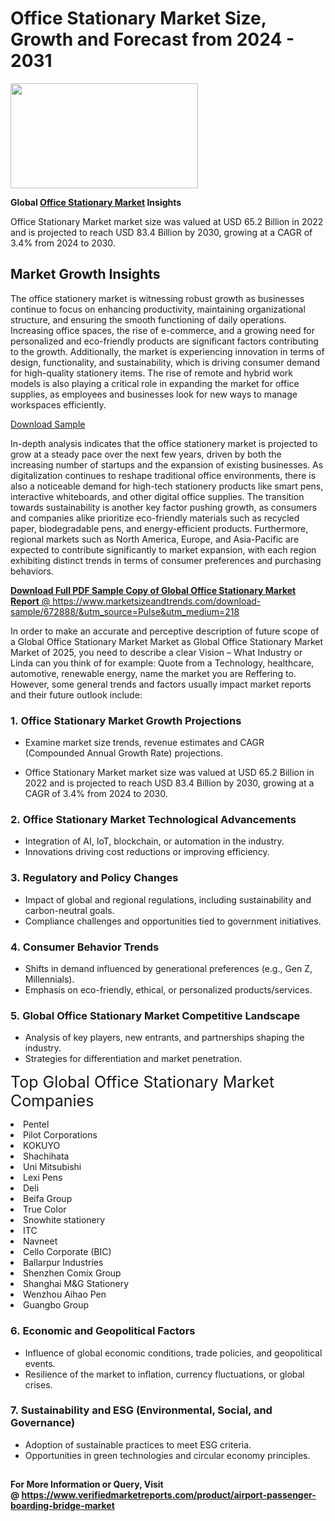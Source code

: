 <H1>Office Stationary Market Size, Growth and Forecast from 2024 - 2031</H1><img class="aligncenter size-medium wp-image-584254" src="https://thirdeyenews.in/wp-content/uploads/2024/09/Global-Market-Research-300x168.jpeg" alt="" width="300" height="168" /><p><strong>Global&nbsp;<a href="https://www.marketsizeandtrends.com/download-sample/672888/&amp;utm_source=Pulse&amp;utm_medium=218">Office Stationary Market</a> Insights</strong></p><p>Office Stationary Market market size was valued at USD 65.2 Billion in 2022 and is projected to reach USD 83.4 Billion by 2030, growing at a CAGR of 3.4% from 2024 to 2030.</p><p><h2>Market Growth Insights</h2> <p>The office stationery market is witnessing robust growth as businesses continue to focus on enhancing productivity, maintaining organizational structure, and ensuring the smooth functioning of daily operations. Increasing office spaces, the rise of e-commerce, and a growing need for personalized and eco-friendly products are significant factors contributing to the growth. Additionally, the market is experiencing innovation in terms of design, functionality, and sustainability, which is driving consumer demand for high-quality stationery items. The rise of remote and hybrid work models is also playing a critical role in expanding the market for office supplies, as employees and businesses look for new ways to manage workspaces efficiently.</p> <p><a href="download_link_here">Download Sample</a></p> <p>In-depth analysis indicates that the office stationery market is projected to grow at a steady pace over the next few years, driven by both the increasing number of startups and the expansion of existing businesses. As digitalization continues to reshape traditional office environments, there is also a noticeable demand for high-tech stationery products like smart pens, interactive whiteboards, and other digital office supplies. The transition towards sustainability is another key factor pushing growth, as consumers and companies alike prioritize eco-friendly materials such as recycled paper, biodegradable pens, and energy-efficient products. Furthermore, regional markets such as North America, Europe, and Asia-Pacific are expected to contribute significantly to market expansion, with each region exhibiting distinct trends in terms of consumer preferences and purchasing behaviors.</p> <p><a href="get_more_link_here"></p><p><span class=""><strong>Download Full PDF Sample Copy of Global Office Stationary Market Report</strong> @ <a href="https://www.marketsizeandtrends.com/download-sample/672888/&amp;utm_source=Pulse&amp;utm_medium=218" target="_blank">https://www.marketsizeandtrends.com/download-sample/672888/&amp;utm_source=Pulse&amp;utm_medium=218</a></span></p><p>In order to make an accurate and perceptive description of future scope of a Global&nbsp;Office Stationary Market Market as Global&nbsp;Office Stationary Market Market of 2025, you need to describe a clear Vision &ndash; What Industry or Linda can you think of for example: Quote from a Technology, healthcare, automotive, renewable energy, name the market you are Reffering to. However, some general trends and factors usually impact market reports and their future outlook include:</p><h3>1.&nbsp;<strong>Office Stationary Market Growth Projections</strong></h3><ul><li>Examine market size trends, revenue estimates and CAGR (Compounded Annual Growth Rate) projections.</li><li><p>Office Stationary Market market size was valued at USD 65.2 Billion in 2022 and is projected to reach USD 83.4 Billion by 2030, growing at a CAGR of 3.4% from 2024 to 2030.</p></li></ul><h3>2.&nbsp;<strong>Office Stationary Market Technological Advancements</strong></h3><ul><li>Integration of AI, IoT, blockchain, or automation in the industry.</li><li>Innovations driving cost reductions or improving efficiency.</li></ul><h3>3.&nbsp;<strong>Regulatory and Policy Changes</strong></h3><ul><li>Impact of global and regional regulations, including sustainability and carbon-neutral goals.</li><li>Compliance challenges and opportunities tied to government initiatives.</li></ul><h3>4.&nbsp;<strong>Consumer Behavior Trends</strong></h3><ul><li>Shifts in demand influenced by generational preferences (e.g., Gen Z, Millennials).</li><li>Emphasis on eco-friendly, ethical, or personalized products/services.</li></ul><h3>5.&nbsp;<strong>Global Office Stationary Market Competitive Landscape</strong></h3><ul><li>Analysis of key players, new entrants, and partnerships shaping the industry.</li><li>Strategies for differentiation and market penetration.</li></ul><p data-pm-slice="1 1 []"><span style="color: inherit; font-family: inherit; font-size: 25px;">Top Global Office Stationary Market Companies</span></p><div class="" data-test-id=""><p><li>Pentel</li><li> Pilot Corporations</li><li> KOKUYO</li><li> Shachihata</li><li> Uni Mitsubishi</li><li> Lexi Pens</li><li> Deli</li><li> Beifa Group</li><li> True Color</li><li> Snowhite stationery</li><li> ITC</li><li> Navneet</li><li> Cello Corporate (BIC)</li><li> Ballarpur Industries</li><li> Shenzhen Comix Group</li><li> Shanghai M&G Stationery</li><li> Wenzhou Aihao Pen</li><li> Guangbo Group</li></p></div><h3>6.&nbsp;<strong>Economic and Geopolitical Factors</strong></h3><ul><li>Influence of global economic conditions, trade policies, and geopolitical events.</li><li>Resilience of the market to inflation, currency fluctuations, or global crises.</li></ul><h3>7.&nbsp;<strong>Sustainability and ESG (Environmental, Social, and Governance)</strong></h3><ul><li>Adoption of sustainable practices to meet ESG criteria.</li><li>Opportunities in green technologies and circular economy principles.</li></ul><h2><strong style="font-size: 14px;">For More Information or Query, Visit @&nbsp;</strong><a style="background-color: #ffffff; font-size: 14px;" href="https://www.marketsizeandtrends.com/report/office-stationary-market/" target="_blank">https://www.verifiedmarketreports.com/product/airport-passenger-boarding-bridge-market</a></h2>
